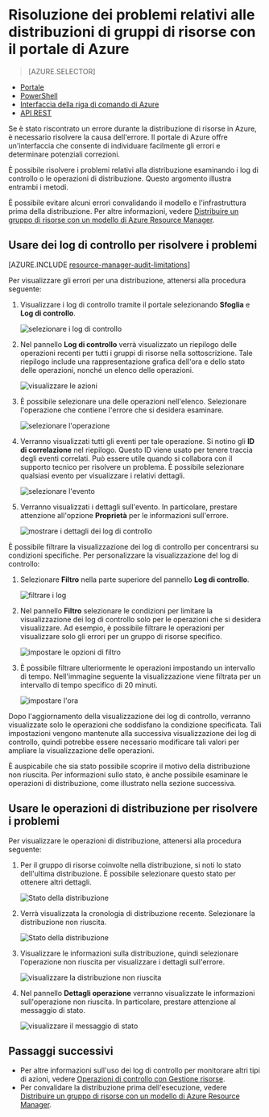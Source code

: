 <properties
   pageTitle="Risoluzione dei problemi relativi alle distribuzioni con il portale | Microsoft Azure"
   description="Questa sezione descrive come usare il portale di Azure per rilevare e correggere i problemi relativi alla distribuzione di Gestione risorse."
   services="azure-resource-manager,virtual-machines"
   documentationCenter=""
   tags="top-support-issue"
   authors="tfitzmac"
   manager="timlt"
   editor=""/>

<tags
   ms.service="azure-resource-manager"
   ms.devlang="na"
   ms.topic="article"
   ms.tgt_pltfrm="vm-multiple"
   ms.workload="infrastructure"
   ms.date="03/21/2016"
   ms.author="tomfitz"/>

# Risoluzione dei problemi relativi alle distribuzioni di gruppi di risorse con il portale di Azure

> [AZURE.SELECTOR]
- [Portale](resource-manager-troubleshoot-deployments-portal.md)
- [PowerShell](resource-manager-troubleshoot-deployments-powershell.md)
- [Interfaccia della riga di comando di Azure](resource-manager-troubleshoot-deployments-cli.md)
- [API REST](resource-manager-troubleshoot-deployments-rest.md)

Se è stato riscontrato un errore durante la distribuzione di risorse in Azure, è necessario risolvere la causa dell'errore. Il portale di Azure offre un'interfaccia che consente di individuare facilmente gli errori e determinare potenziali correzioni.

È possibile risolvere i problemi relativi alla distribuzione esaminando i log di controllo o le operazioni di distribuzione. Questo argomento illustra entrambi i metodi.

È possibile evitare alcuni errori convalidando il modello e l'infrastruttura prima della distribuzione. Per altre informazioni, vedere [Distribuire un gruppo di risorse con un modello di Azure Resource Manager](resource-group-template-deploy.md).

## Usare dei log di controllo per risolvere i problemi

[AZURE.INCLUDE [resource-manager-audit-limitations](../includes/resource-manager-audit-limitations.md)]

Per visualizzare gli errori per una distribuzione, attenersi alla procedura seguente:

1. Visualizzare i log di controllo tramite il portale selezionando **Sfoglia** e **Log di controllo**.

    ![selezionare i log di controllo](./media/resource-manager-troubleshoot-deployments-portal/select-audit-logs.png)

2. Nel pannello **Log di controllo** verrà visualizzato un riepilogo delle operazioni recenti per tutti i gruppi di risorse nella sottoscrizione. Tale riepilogo include una rappresentazione grafica dell'ora e dello stato delle operazioni, nonché un elenco delle operazioni.

    ![visualizzare le azioni](./media/resource-manager-troubleshoot-deployments-portal/audit-summary.png)

3. È possibile selezionare una delle operazioni nell'elenco. Selezionare l'operazione che contiene l'errore che si desidera esaminare.

    ![selezionare l'operazione](./media/resource-manager-troubleshoot-deployments-portal/select-operation.png)
  
4. Verranno visualizzati tutti gli eventi per tale operazione. Si notino gli **ID di correlazione** nel riepilogo. Questo ID viene usato per tenere traccia degli eventi correlati. Può essere utile quando si collabora con il supporto tecnico per risolvere un problema. È possibile selezionare qualsiasi evento per visualizzare i relativi dettagli.

    ![selezionare l'evento](./media/resource-manager-troubleshoot-deployments-portal/select-event.png)

5. Verranno visualizzati i dettagli sull'evento. In particolare, prestare attenzione all'opzione **Proprietà** per le informazioni sull'errore.

    ![mostrare i dettagli dei log di controllo](./media/resource-manager-troubleshoot-deployments-portal/audit-details.png)

È possibile filtrare la visualizzazione dei log di controllo per concentrarsi su condizioni specifiche. Per personalizzare la visualizzazione del log di controllo:

1. Selezionare **Filtro** nella parte superiore del pannello **Log di controllo**.

    ![filtrare i log](./media/resource-manager-troubleshoot-deployments-portal/filter-logs.png)

2. Nel pannello **Filtro** selezionare le condizioni per limitare la visualizzazione dei log di controllo solo per le operazioni che si desidera visualizzare. Ad esempio, è possibile filtrare le operazioni per visualizzare solo gli errori per un gruppo di risorse specifico.

    ![impostare le opzioni di filtro](./media/resource-manager-troubleshoot-deployments-portal/set-filter.png)

3. È possibile filtrare ulteriormente le operazioni impostando un intervallo di tempo. Nell'immagine seguente la visualizzazione viene filtrata per un intervallo di tempo specifico di 20 minuti.

    ![impostare l'ora](./media/resource-manager-troubleshoot-deployments-portal/select-time.png)

Dopo l'aggiornamento della visualizzazione dei log di controllo, verranno visualizzate solo le operazioni che soddisfano la condizione specificata. Tali impostazioni vengono mantenute alla successiva visualizzazione dei log di controllo, quindi potrebbe essere necessario modificare tali valori per ampliare la visualizzazione delle operazioni.

È auspicabile che sia stato possibile scoprire il motivo della distribuzione non riuscita. Per informazioni sullo stato, è anche possibile esaminare le operazioni di distribuzione, come illustrato nella sezione successiva.

## Usare le operazioni di distribuzione per risolvere i problemi

Per visualizzare le operazioni di distribuzione, attenersi alla procedura seguente:

1. Per il gruppo di risorse coinvolte nella distribuzione, si noti lo stato dell'ultima distribuzione. È possibile selezionare questo stato per ottenere altri dettagli.

    ![Stato della distribuzione](./media/resource-manager-troubleshoot-deployments-portal/deployment-status.png)

2. Verrà visualizzata la cronologia di distribuzione recente. Selezionare la distribuzione non riuscita.

    ![Stato della distribuzione](./media/resource-manager-troubleshoot-deployments-portal/select-deployment.png)

3. Visualizzare le informazioni sulla distribuzione, quindi selezionare l'operazione non riuscita per visualizzare i dettagli sull'errore.

    ![visualizzare la distribuzione non riuscita](./media/resource-manager-troubleshoot-deployments-portal/view-failed-deployment.png)

4. Nel pannello **Dettagli operazione** verranno visualizzate le informazioni sull'operazione non riuscita. In particolare, prestare attenzione al messaggio di stato.

    ![visualizzare il messaggio di stato](./media/resource-manager-troubleshoot-deployments-portal/operations-status.png)



## Passaggi successivi

- Per altre informazioni sull'uso dei log di controllo per monitorare altri tipi di azioni, vedere [Operazioni di controllo con Gestione risorse](resource-group-audit.md).
- Per convalidare la distribuzione prima dell'esecuzione, vedere [Distribuire un gruppo di risorse con un modello di Azure Resource Manager](resource-group-template-deploy.md).

<!---HONumber=AcomDC_0323_2016-->